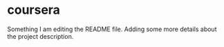 # coursera
Something
I am editing the README file. Adding some more details about the project description.
